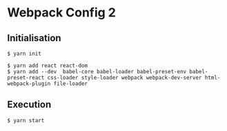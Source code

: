 # Webpack Config 2

## Initialisation
```
$ yarn init

$ yarn add react react-dom
$ yarn add --dev  babel-core babel-loader babel-preset-env babel-preset-react css-loader style-loader webpack webpack-dev-server html-webpack-plugin file-loader

```

## Execution
```
$ yarn start
```

